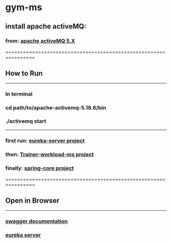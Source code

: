 # gym-ms
## install apache activeMQ:

### from: [apache activeMQ 5.X](https://activemq.apache.org/components/classic/download/)

================================================================

## How to Run
________________________________
### In terminal

### cd path/to/apache-activemq-5.18.6/bin
### ./activemq start
________________________________
### first run: [eureka-server project](eureka-server/src/main/java/uz/sar7ar/eurekaserver/EurekaServerApplication.java)
### then: [Trainer-workload-ms project](trainer-workload/src/main/java/uz/sar7ar/trainerworkload/TrainerWorkloadApplication.java)
### finally: [spring-core project](spring-core/spring-core.iml) 

================================================================
## Open in Browser
________________________________
### [swagger documentation](http://localhost:8081/swagger-ui/index.html)
### [eureka server](http://localhost:8761/)